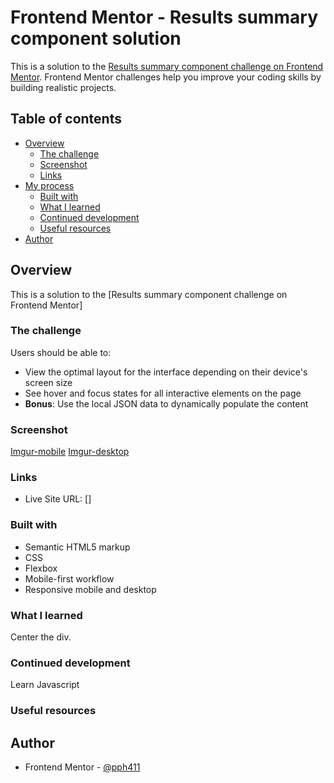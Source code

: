 # Frontend Mentor - Results summary component solution

This is a solution to the [Results summary component challenge on Frontend Mentor](https://www.frontendmentor.io/challenges/results-summary-component-CE_K6s0maV). Frontend Mentor challenges help you improve your coding skills by building realistic projects. 

## Table of contents

- [Overview](#overview)
  - [The challenge](#the-challenge)
  - [Screenshot](#screenshot)
  - [Links](#links)
- [My process](#my-process)
  - [Built with](#built-with)
  - [What I learned](#what-i-learned)
  - [Continued development](#continued-development)
  - [Useful resources](#useful-resources)
- [Author](#author)


## Overview

This is a solution to the [Results summary component challenge on Frontend Mentor]

### The challenge

Users should be able to:

- View the optimal layout for the interface depending on their device's screen size
- See hover and focus states for all interactive elements on the page
- **Bonus**: Use the local JSON data to dynamically populate the content

### Screenshot

[Imgur-mobile](https://i.imgur.com/mYQlsQR.jpg)
[Imgur-desktop](https://i.imgur.com/eNd6EYN.jpg)

### Links

- Live Site URL: []

### Built with

- Semantic HTML5 markup
- CSS
- Flexbox
- Mobile-first workflow
- Responsive mobile and desktop

### What I learned

Center the div.


### Continued development

Learn Javascript

### Useful resources


## Author

- Frontend Mentor - [@pph411](https://www.frontendmentor.io/profile/pph411)